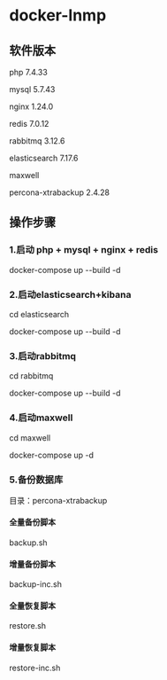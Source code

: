 # docker-lnmp
## 软件版本
php 7.4.33

mysql 5.7.43

nginx 1.24.0

redis 7.0.12

rabbitmq 3.12.6

elasticsearch 7.17.6

maxwell

percona-xtrabackup 2.4.28

## 操作步骤
### 1.启动 php + mysql + nginx + redis

docker-compose up --build -d

### 2.启动elasticsearch+kibana

cd elasticsearch

docker-compose up --build -d

### 3.启动rabbitmq

cd rabbitmq

docker-compose up --build -d

### 4.启动maxwell

cd maxwell

docker-compose up -d

### 5.备份数据库

目录：percona-xtrabackup

#### 全量备份脚本
backup.sh

#### 增量备份脚本
backup-inc.sh

#### 全量恢复脚本
restore.sh

#### 增量恢复脚本
restore-inc.sh









